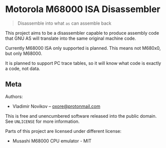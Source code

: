 # Motorola M68000 ISA Disassembler

> Disassemble into what `as` can assemble back

This project aims to be a disassembler capable to produce assembly code that GNU
AS will translate into the same original machine code.

Currently M68000 ISA only supported is planned. This means not M680x0, but only
M68000.

It is planned to support PC trace tables, so it will know what code is exactly a
code, not data.

## Meta

Authors:
- Vladimir Novikov – oxore@protonmail.com

This is free and unencumbered software released into the public domain. See
``UNLICENSE`` for more information.

Parts of this project are licensed under different license:
- Musashi M68000 CPU emulator - MIT


<!-- Markdown link & img dfn's -->
[readme-template]: https://github.com/dbader/readme-template
